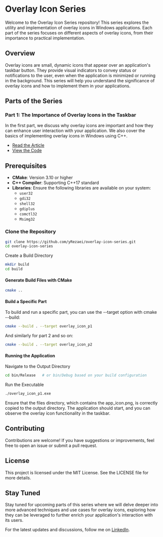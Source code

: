 # Overlay Icon Series

Welcome to the Overlay Icon Series repository! This series explores the utility and implementation of overlay icons in Windows applications. Each part of the series focuses on different aspects of overlay icons, from their importance to practical implementation.

## Overview

Overlay icons are small, dynamic icons that appear over an application's taskbar button. They provide visual indicators to convey status or notifications to the user, even when the application is minimized or running in the background. This series will help you understand the significance of overlay icons and how to implement them in your applications.

## Parts of the Series

### Part 1: The Importance of Overlay Icons in the Taskbar

In the first part, we discuss why overlay icons are important and how they can enhance user interaction with your application. We also cover the basics of implementing overlay icons in Windows using C++.

- [Read the Article](https://www.linkedin.com/pulse/importance-overlay-icons-part-1-yashar-abbasalizadeh-rezaei-hqrle/)
- [View the Code](https://github.com/yRezaei/overlay-icon-series/tree/main/part_1)

## Prerequisites

- **CMake**: Version 3.10 or higher
- **C++ Compiler**: Supporting C++17 standard
- **Libraries**: Ensure the following libraries are available on your system:
  - `user32`
  - `gdi32`
  - `shell32`
  - `gdiplus`
  - `comctl32`
  - `Msimg32`
  
### Clone the Repository

```bash
git clone https://github.com/yRezaei/overlay-icon-series.git
cd overlay-icon-series
```
Create a Build Directory
```bash
mkdir build
cd build
```
#### Generate Build Files with CMake
```bash
cmake ..
```
#### Build a Specific Part
To build and run a specific part, you can use the --target option with cmake --build:

```bash
cmake --build . --target overlay_icon_p1
```
And similarly for part 2 and so on:

```bash
cmake --build . --target overlay_icon_p2
```
#### Running the Application
Navigate to the Output Directory
```bash
cd bin/Release   # or bin/Debug based on your build configuration
```
Run the Executable
```bash
./overlay_icon_p1.exe
```
Ensure that the files directory, which contains the app_icon.png, is correctly copied to the output directory. The application should start, and you can observe the overlay icon functionality in the taskbar.

## Contributing
Contributions are welcome! If you have suggestions or improvements, feel free to open an issue or submit a pull request.

## License
This project is licensed under the MIT License. See the LICENSE file for more details.

## Stay Tuned
Stay tuned for upcoming parts of this series where we will delve deeper into more advanced techniques and use cases for overlay icons, exploring how they can be leveraged to further enrich your application's interaction with its users.

For the latest updates and discussions, follow me on [LinkedIn](https://www.linkedin.com/in/yashar-abbasalizadeh-rezaei-270100139/).